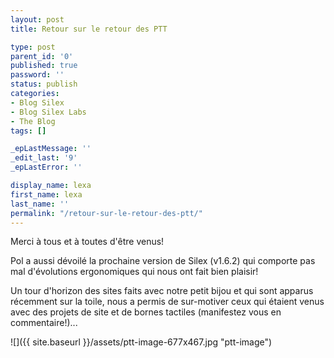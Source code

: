 ```yaml
---
layout: post
title: Retour sur le retour des PTT

type: post
parent_id: '0'
published: true
password: ''
status: publish
categories:
- Blog Silex
- Blog Silex Labs
- The Blog
tags: []

_epLastMessage: ''
_edit_last: '9'
_epLastError: ''

display_name: lexa
first_name: lexa
last_name: ''
permalink: "/retour-sur-le-retour-des-ptt/"
---
```


Merci à tous et à toutes d'être venus!




Pol a aussi dévoilé la prochaine version de Silex (v1.6.2) qui comporte pas mal d'évolutions ergonomiques qui nous ont fait bien plaisir!

Un tour d'horizon des sites faits avec notre petit bijou et qui sont apparus récemment sur la toile, nous a permis de sur-motiver ceux qui étaient venus avec des projets de site et de bornes tactiles (manifestez vous en commentaire!)...



![]({{ site.baseurl }}/assets/ptt-image-677x467.jpg "ptt-image")